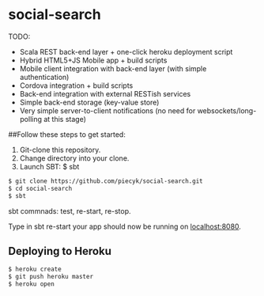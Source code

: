 # social-search

TODO:
* Scala REST back-end layer + one-click heroku deployment script
* Hybrid HTML5+JS Mobile app + build scripts
* Mobile client integration with back-end layer (with simple authentication)
* Cordova integration + build scripts
* Back-end integration with external RESTish services
* Simple back-end storage (key-value store)
* Very simple server-to-client notifications (no need for websockets/long-polling at this stage)


##Follow these steps to get started:

1. Git-clone this repository.
2. Change directory into your clone.
3. Launch SBT: $ sbt

```sh
$ git clone https://github.com/piecyk/social-search.git
$ cd social-search
$ sbt
```

sbt commnads: test, re-start, re-stop.

Type in sbt re-start your app should now be running on [localhost:8080](http://localhost:8080/).

## Deploying to Heroku

```sh
$ heroku create
$ git push heroku master
$ heroku open
```
